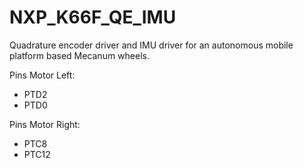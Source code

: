 # NXP_K66F_QE_IMU
Quadrature encoder driver and IMU driver for an autonomous mobile platform based Mecanum wheels.


Pins Motor Left:
- PTD2
- PTD0

Pins Motor Right:
- PTC8
- PTC12
